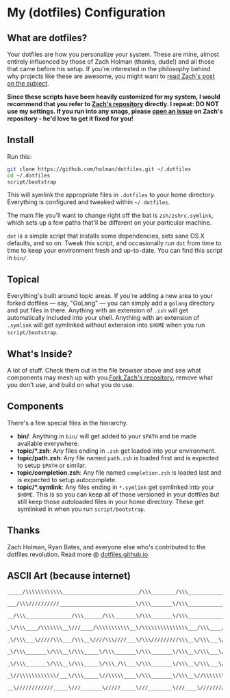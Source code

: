 # My (dotfiles) Configuration

## What are dotfiles?

Your dotfiles are how you personalize your system. These are mine, almost entirely influenced by those of Zach Holman (thanks, dude!) and all those that came before his setup. If you're interested in the philosophy behind why projects like these are
awesome, you might want to [read Zach's post on the subject](http://zachholman.com/2010/08/dotfiles-are-meant-to-be-forked/).

**Since these scripts have been heavily customized for my system, I would recommend that you refer to [Zach's repository](https://github.com/holman/dotfiles) directly. I repeat: DO NOT use my settings. If you run into any snags, please [open an issue](https://github.com/holman/dotfiles/issues) on Zach's repository - he'd love to get it fixed for you!**

## Install

Run this:

```sh
git clone https://github.com/holman/dotfiles.git ~/.dotfiles
cd ~/.dotfiles
script/bootstrap
```

This will symlink the appropriate files in `.dotfiles` to your home directory.
Everything is configured and tweaked within `~/.dotfiles`.

The main file you'll want to change right off the bat is `zsh/zshrc.symlink`,
which sets up a few paths that'll be different on your particular machine.

`dot` is a simple script that installs some dependencies, sets sane OS X
defaults, and so on. Tweak this script, and occasionally run `dot` from
time to time to keep your environment fresh and up-to-date. You can find
this script in `bin/`.

## Topical

Everything's built around topic areas. If you're adding a new area to your
forked dotfiles — say, "GoLang" — you can simply add a `golang` directory and put
files in there. Anything with an extension of `.zsh` will get automatically
included into your shell. Anything with an extension of `.symlink` will get
symlinked without extension into `$HOME` when you run `script/bootstrap`.

## What's Inside?

A lot of stuff. Check them out in the file browser above and see what components may mesh up with you.[Fork Zach's repository](https://github.com/holman/dotfiles/fork), remove what you don't use, and build on what you do use.

## Components

There's a few special files in the hierarchy.

- **bin/**: Anything in `bin/` will get added to your `$PATH` and be made
  available everywhere.
- **topic/\*.zsh**: Any files ending in `.zsh` get loaded into your
  environment.
- **topic/path.zsh**: Any file named `path.zsh` is loaded first and is
  expected to setup `$PATH` or similar.
- **topic/completion.zsh**: Any file named `completion.zsh` is loaded
  last and is expected to setup autocomplete.
- **topic/\*.symlink**: Any files ending in `*.symlink` get symlinked into
  your `$HOME`. This is so you can keep all of those versioned in your dotfiles
  but still keep those autoloaded files in your home directory. These get
  symlinked in when you run `script/bootstrap`.

## Thanks

Zach Holman, Ryan Bates, and everyone else who's contributed to the dotfiles revolution. Read more @ [dotfiles.github.io](http://dotfiles.github.io/).

## ASCII Art (because internet)
````
_____/\\\\\\\\\\\\_________________________/\\\________/\\\__________________/\\\________
 ___/\\\//////////_________________________\/\\\_______\/\\\_________________\/\\\________
  __/\\\_______________/\\\______/\\\_______\/\\\_______\/\\\_________________\/\\\________
   _\/\\\____/\\\\\\\__\///____/\\\\\\\\\\\__\/\\\\\\\\\\\\\\\___/\\\____/\\\__\/\\\________
    _\/\\\___\/////\\\___/\\\__\////\\\////___\/\\\/////////\\\__\/\\\___\/\\\__\/\\\\\\\\\__
     _\/\\\_______\/\\\__\/\\\_____\/\\\_______\/\\\_______\/\\\__\/\\\___\/\\\__\/\\\////\\\_
      _\/\\\_______\/\\\__\/\\\_____\/\\\_/\\___\/\\\_______\/\\\__\/\\\___\/\\\__\/\\\__\/\\\_
       _\//\\\\\\\\\\\\/___\/\\\_____\//\\\\\____\/\\\_______\/\\\__\//\\\\\\\\\___\/\\\\\\\\\__
        __\////////////_____\///_______\/////_____\///________\///____\/////////____\/////////___
````